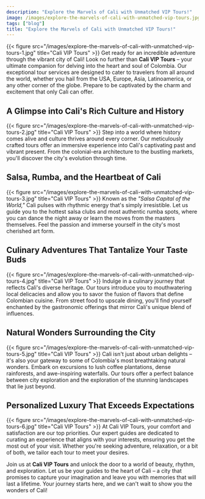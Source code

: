 ```yaml
---
description: "Explore the Marvels of Cali with Unmatched VIP Tours!"
image: /images/explore-the-marvels-of-cali-with-unmatched-vip-tours.jpg
tags: ["blog"]
title: "Explore the Marvels of Cali with Unmatched VIP Tours!"
---
```


{{< figure src="/images/explore-the-marvels-of-cali-with-unmatched-vip-tours-1.jpg" title="Cali VIP Tours" >}}
Get ready for an incredible adventure through the vibrant city of Cali! Look no further than **Cali VIP Tours** – your ultimate companion for delving into the heart and soul of Colombia. Our exceptional tour services are designed to cater to travelers from all around the world, whether you hail from the USA, Europe, Asia, Latinoamerica, or any other corner of the globe. Prepare to be captivated by the charm and excitement that only Cali can offer.

## A Glimpse into Cali's Rich Culture and History

{{< figure src="/images/explore-the-marvels-of-cali-with-unmatched-vip-tours-2.jpg" title="Cali VIP Tours" >}}
Step into a world where history comes alive and culture thrives around every corner. Our meticulously crafted tours offer an immersive experience into Cali's captivating past and vibrant present. From the colonial-era architecture to the bustling markets, you'll discover the city's evolution through time.

## Salsa, Rumba, and the Heartbeat of Cali

{{< figure src="/images/explore-the-marvels-of-cali-with-unmatched-vip-tours-3.jpg" title="Cali VIP Tours" >}}
Known as the _"Salsa Capital of the World,"_ Cali pulses with rhythmic energy that's simply irresistible. Let us guide you to the hottest salsa clubs and most authentic rumba spots, where you can dance the night away or learn the moves from the masters themselves. Feel the passion and immerse yourself in the city's most cherished art form.

## Culinary Adventures That Tantalize Your Taste Buds

{{< figure src="/images/explore-the-marvels-of-cali-with-unmatched-vip-tours-4.jpg" title="Cali VIP Tours" >}}
Indulge in a culinary journey that reflects Cali's diverse heritage. Our tours introduce you to mouthwatering local delicacies and allow you to savor the fusion of flavors that define Colombian cuisine. From street food to upscale dining, you'll find yourself enchanted by the gastronomic offerings that mirror Cali's unique blend of influences.

## Natural Wonders Surrounding the City

{{< figure src="/images/explore-the-marvels-of-cali-with-unmatched-vip-tours-5.jpg" title="Cali VIP Tours" >}}
Cali isn't just about urban delights – it's also your gateway to some of Colombia's most breathtaking natural wonders. Embark on excursions to lush coffee plantations, dense rainforests, and awe-inspiring waterfalls. Our tours offer a perfect balance between city exploration and the exploration of the stunning landscapes that lie just beyond.

## Personalized Luxury That Exceeds Expectations

{{< figure src="/images/explore-the-marvels-of-cali-with-unmatched-vip-tours-6.jpg" title="Cali VIP Tours" >}}
At Cali VIP Tours, your comfort and satisfaction are our top priorities. Our expert guides are dedicated to curating an experience that aligns with your interests, ensuring you get the most out of your visit. Whether you're seeking adventure, relaxation, or a bit of both, we tailor each tour to meet your desires.

Join us at **Cali VIP Tours** and unlock the door to a world of beauty, rhythm, and exploration. Let us be your guides to the heart of Cali – a city that promises to capture your imagination and leave you with memories that will last a lifetime. Your journey starts here, and we can't wait to show you the wonders of Cali!

